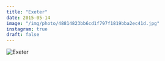 ```yaml
---
title: "Exeter"
date: 2015-05-14
image: "/img/photo/48814823bb6cd1f797f1819bba2ec41d.jpg"
instagram: true
draft: false
---
```


![Exeter](/img/photo/48814823bb6cd1f797f1819bba2ec41d.jpg)
